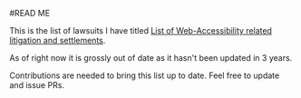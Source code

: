 #READ ME

This is the list of lawsuits I have titled [List of Web-Accessibility related litigation and settlements](http://www.karlgroves.com/2011/11/15/list-of-web-accessibility-related-litigation-and-settlements/).

As of right now it is grossly out of date as it hasn't been updated in 3 years.

Contributions are needed to bring this list up to date. Feel free to update and issue PRs.
